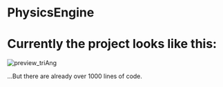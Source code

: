# PhysicsEngine

# Currently the project looks like this:
![preview_triAng](https://github.com/HaltingColt522/PhysicsEngine/assets/96419450/41b03297-3ec1-4301-a4ed-d04c4438f810)

...But there are already over 1000 lines of code.
